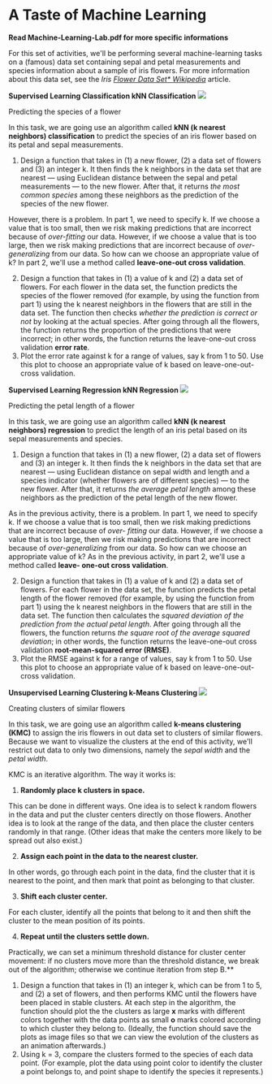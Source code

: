 # **A Taste of Machine Learning** 

**Read Machine-Learning-Lab.pdf for more specific informations**

For this set of activities, we'll be performing several machine-learning tasks on a (famous) data set containing sepal and petal measurements and species information about a sample of iris flowers. For more information about this data set, see the *Iris [Flower Data Set* Wikipedia](https://en.wikipedia.org/wiki/Iris_flower_data_set)* article.


**Supervised Learning  Classification kNN Classification ![](Aspose.Words.16b5ad20-70be-4ed5-8081-a4e16c6e7979.005.png)**

Predicting the species of a flower

In this task, we are going use an algorithm called **kNN (k nearest neighbors) classification** to predict the species of an iris flower based on its petal and sepal measurements.

1. Design a function that takes in (1) a new flower, (2) a data set of flowers and (3) an integer k. It then finds the k neighbors in the data set that are nearest — using Euclidean distance between the sepal and petal measurements — to the new flower. After that, it returns *the most common species* among these neighbors as the prediction of the species of the new flower.

However, there is a problem. In part 1, we need to specify k. If we choose a value that is too small, then we risk making predictions that are incorrect because of *over-fitting* our data. However, if we choose a value that is too large, then we risk making predictions that are incorrect because of *over-generalizing* from our data. So how can we choose an appropriate value of k? In part 2, we'll use a method called **leave-one-out cross validation**.

2. Design a function that takes in (1) a value of k and (2) a data set of flowers. For each flower in the data set, the function predicts the species of the flower removed (for example, by using the function from part 1) using the k nearest neighbors in the flowers that are still in the data set. The function then checks *whether the prediction is correct or not* by looking at the actual species. After going through all the flowers, the function returns the proportion of the predictions that were incorrec*t*; in other words, the function returns the leave-one-out cross validation **error rate**.
2. Plot the error rate against k for a range of values, say k from 1 to 50. Use this plot to choose an appropriate value of k based on leave-one-out-cross validation.

**Supervised Learning  Regression kNN Regression ![](Aspose.Words.16b5ad20-70be-4ed5-8081-a4e16c6e7979.005.png)**

Predicting the petal length of a flower

In this task, we are going use an algorithm called **kNN (k nearest neighbors) regression** to predict the length of an iris petal based on its sepal measurements and species.

1. Design a function that takes in (1) a new flower, (2) a data set of flowers and (3) an integer k. It then finds the k neighbors in the data set that are nearest — using Euclidean distance on sepal width and length and a species indicator (whether flowers are of different species) — to the new flower. After that, it returns *the average petal length* among these neighbors as the prediction of the petal length of the new flower.

As in the previous activity, there is a problem. In part 1, we need to specify k. If we choose a value that is too small, then we risk making predictions that are incorrect because of *over- fitting* our data. However, if we choose a value that is too large, then we risk making predictions that are incorrect because of *over-generalizing* from our data. So how can we choose an appropriate value of k? As in the previous activity, in part 2, we'll use a method called **leave- one-out cross validation**.

2. Design a function that takes in (1) a value of k and (2) a data set of flowers. For each flower in the data set, the function predicts the petal length of the flower removed (for example, by using the function from part 1) using the k nearest neighbors in the flowers that are still in the data set. The function then calculates the *squared deviation of the prediction from the actual petal length*. After going through all the flowers, the function returns *the square root of the average squared deviation*; in other words, the function returns the leave-one-out cross validation **root-mean-squared error (RMSE)**.
2. Plot the RMSE against k for a range of values, say k from 1 to 50. Use this plot to choose an appropriate value of k based on leave-one-out-cross validation.

**Unsupervised Learning  Clustering k-Means Clustering ![](Aspose.Words.16b5ad20-70be-4ed5-8081-a4e16c6e7979.005.png)**

Creating clusters of similar flowers

In this task, we are going use an algorithm called **k-means clustering (KMC)** to assign the iris flowers in out data set to clusters of similar flowers. Because we want to visualize the clusters at the end of this activity, we'll restrict out data to only two dimensions, namely the *sepal width* and the *petal width*.

KMC is an iterative algorithm. The way it works is:

1. **Randomly place k clusters in space.** 

This can be done in different ways. One idea is to select k random flowers in the data and put the cluster centers directly on those flowers. Another idea is to look at the range of the data, and then place the cluster centers randomly in that range. (Other ideas that make the centers more likely to be spread out also exist.)

2. **Assign each point in the data to the nearest cluster.** 

In other words, go through each point in the data, find the cluster that it is nearest to the point, and then mark that point as belonging to that cluster. 

3. **Shift each cluster center.** 

For each cluster, identify all the points that belong to it and then shift the cluster to the mean position of its points. 

4. **Repeat until the clusters settle down.** 

Practically, we can set a minimum threshold distance for cluster center movement: if no clusters move more than the threshold distance, we break out of the algorithm; otherwise we continue iteration from step B.** 

1. Design a function that takes in (1) an integer k, which can be from 1 to 5, and (2) a set of flowers, and then performs KMC until the flowers have been placed in stable clusters. At each step in the algorithm, the function should plot the the clusters as large **x** marks with different colors together with the data points as small **o** marks colored according to which cluster they belong to. (Ideally, the function should save the plots as image files so that we can view the evolution of the clusters as an animation afterwards.) 
1. Using k = 3, compare the clusters formed to the species of each data point. (For example, plot the data using point color to identify the cluster a point belongs to, and point shape to identify the species it represents.)
